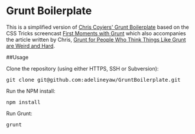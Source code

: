 Grunt Boilerplate
================

<p>This is a simplified version of <a href="https://github.com/chriscoyier/My-Grunt-Boilerplate">Chris Coyiers' Grunt Boilerplate</a> based on the CSS Tricks screencast <a href="http://css-tricks.com/video-screencasts/130-first-moments-grunt/">First Moments with Grunt</a> which also accompanies the article written by Chris, <a href="http://24ways.org/2013/grunt-is-not-weird-and-hard/">Grunt for People Who Think Things Like Grunt are Weird and Hard</a>.</p>

##Usage

<p>Clone the repository (using either HTTPS, SSH or Subversion):</p>

<pre>git clone git@github.com:adelineyaw/GruntBoilerplate.git</pre>

<p>Run the NPM install:</p>
<pre>npm install</pre>

<p>Run Grunt:</p>
<pre>grunt</pre>